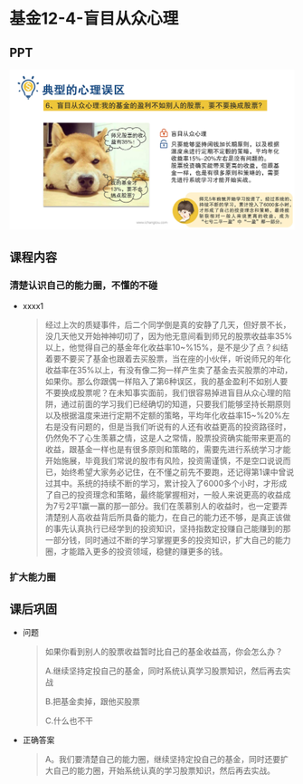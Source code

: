 # 基金12-4-盲目从众心理

## PPT

![课程ppt](assets/12-4-1.jpeg)

## 课程内容

### 清楚认识自己的能力圈，不懂的不碰

- xxxx1

  > 经过上次的质疑事件，后二个同学倒是真的安静了几天，但好景不长，没几天他又开始神神叨叨了，因为他无意间看到师兄的股票收益率35%以上，他觉得自己的基金年化收益率10~%15%，是不是少了点？纠结着要不要买了基金也跟着去买股票，当在座的小伙伴，听说师兄的年化收益率在35%以上，有没有像二狗一样产生卖了基金去买股票的冲动，如果你。那么你跟偶一样陷入了第6种误区，我的基金盈利不如别人要不要换成股票呢？在未知事实面前，我们很容易掉进盲目从众心理的陷阱，通过前面的学习我们已经确切的知道，只要我们能够坚持长期原则以及根据温度来进行定期不定额的策略，平均年化收益率15~%20%左右是没有问题的，但是当我们听说有的人还有收益更高的投资路径时，仍然免不了心生羡慕之情，这是人之常情，股票投资确实能带来更高的收益，跟基金一样也是有很多原则和策略的，需要先进行系统学习才能开始施展，毕竟我们常说的股市有风险，投资需谨慎，不是空口说说而已，始终希望大家务必记住，在不懂之前先不要跑，还记得第1课中曾说过其中。系统的持续不断的学习，累计投入了6000多个小时，才形成了自己的投资理念和策略，最终能掌握相对，一般人来说更高的收益成为7亏2平1赢一赢的那一部分。我们在羡慕别人的收益时，也一定要弄清楚别人高收益背后所具备的能力，在自己的能力还不够，是真正该做的事先认真执行已经学到的投资知识，坚持指数定投赚自己能赚到的那一部分钱，同时通过不断的学习掌握更多的投资知识，扩大自己的能力圈，才能踏入更多的投资领域，稳健的赚更多的钱。

### 扩大能力圈

## 课后巩固

- 问题

  > 如果你看到别人的股票收益暂时比自己的基金收益高，你会怎么办？
  >
  > A.继续坚持定投自己的基金，同时系统认真学习股票知识，然后再去实战
  >
  > B.把基金卖掉，跟他买股票
  >
  > C.什么也不干

- 正确答案

  > A。我们要清楚自己的能力圈，继续坚持定投自己的基金，同时还要扩大自己的能力圈，开始系统认真的学习股票知识，然后再去实战。